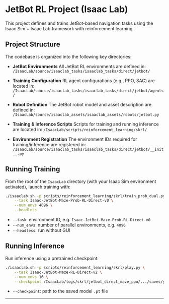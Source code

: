 # JetBot RL Project (Isaac Lab)

This project defines and trains JetBot-based navigation tasks using the Isaac Sim + Isaac Lab framework with reinforcement learning.

## Project Structure

The codebase is organized into the following key directories:

* **JetBot Environments**
  All JetBot RL environments are defined in:
  `/IsaacLab/source/isaaclab_tasks/isaaclab_tasks/direct/jetbot/`

* **Training Configuration**
  RL agent configurations (e.g., PPO, SAC) are located in:
  `/IsaacLab/source/isaaclab_tasks/isaaclab_tasks/direct/jetbot/agents/`

* **Robot Definition**
  The JetBot robot model and asset description are defined in:
  `/IsaacLab/source/isaaclab_assets/isaaclab_assets/robots/jetbot.py`

* **Training & Inference Scripts**
  Scripts for training and running inference are located in:
  `/IsaacLab/scripts/reinforcement_learning/skrl/`

* **Environment Registration**
  The environment IDs required for training/inference are registered in:
  `/IsaacLab/source/isaaclab_tasks/isaaclab_tasks/direct/jetbot/__init__.py`

## Running Training

From the root of the `IsaacLab` directory (with your Isaac Sim environment activated), launch training with:

```bash
./isaaclab.sh -p scripts/reinforcement_learning/skrl/train_prob_dual.py \
    --task Isaac-JetBot-Maze-Prob-RL-Direct-v0 \
    --num_envs 4096 \
    --headless
```

* `--task`: environment ID, e.g. `Isaac-JetBot-Maze-Prob-RL-Direct-v0`
* `--num_envs`: number of parallel environments, e.g. `4096`
* `--headless`: run without GUI

## Running Inference

Run inference using a pretrained checkpoint:

```bash
./isaaclab.sh -p scripts/reinforcement_learning/skrl/play.py \
    --task Isaac-JetBot-Maze-RL-Direct-v2 \
    --num_envs 16 \
    --checkpoint /IsaacLab/logs/skrl/jetbot_direct_maze_ppo/.../saves/your_model.pt
```

* `--checkpoint`: path to the saved model `.pt` file

---
